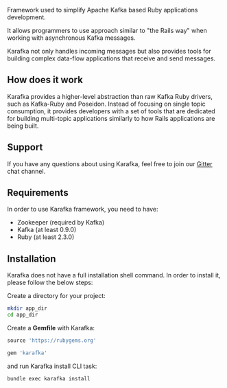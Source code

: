 Framework used to simplify Apache Kafka based Ruby applications development.

It allows programmers to use approach similar to "the Rails way" when working with asynchronous Kafka messages.

Karafka not only handles incoming messages but also provides tools for building complex data-flow applications that receive and send messages.

## How does it work

Karafka provides a higher-level abstraction than raw Kafka Ruby drivers, such as Kafka-Ruby and Poseidon. Instead of focusing on  single topic consumption, it provides developers with a set of tools that are dedicated for building multi-topic applications similarly to how Rails applications are being built.

## Support

If you have any questions about using Karafka, feel free to join our [Gitter](https://gitter.im/karafka/karafka) chat channel.

## Requirements

In order to use Karafka framework, you need to have:

  - Zookeeper (required by Kafka)
  - Kafka (at least 0.9.0)
  - Ruby (at least 2.3.0)

## Installation

Karafka does not have a full installation shell command. In order to install it, please follow the below steps:

Create a directory for your project:

```bash
mkdir app_dir
cd app_dir
```

Create a **Gemfile** with Karafka:

```ruby
source 'https://rubygems.org'

gem 'karafka'
```

and run Karafka install CLI task:

```
bundle exec karafka install
```
